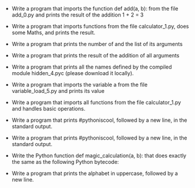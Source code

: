 * Write a program that imports the function def add(a, b): from the file add_0.py and prints the result of the addition 1 + 2 = 3

* Write a program that imports functions from the file calculator_1.py, does some Maths, and prints the result.

* Write a program that prints the number of and the list of its arguments

* Write a program that prints the result of the addition of all arguments

* Write a program that prints all the names defined by the compiled module hidden_4.pyc (please download it locally).

* Write a program that imports the variable a from the file variable_load_5.py and prints its value

* Write a program that imports all functions from the file calculator_1.py and handles basic operations.

* Write a program that prints #pythoniscool, followed by a new line, in the standard output.

* Write a program that prints #pythoniscool, followed by a new line, in the standard output.

* Write the Python function def magic_calculation(a, b): that does exactly the same as the following Python bytecode:

* Write a program that prints the alphabet in uppercase, followed by a new line.
